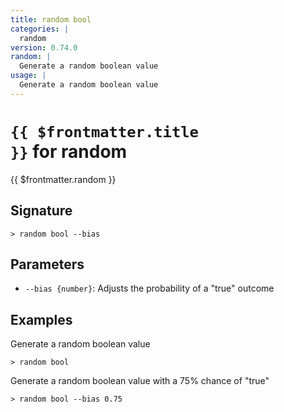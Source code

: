 ```yaml
---
title: random bool
categories: |
  random
version: 0.74.0
random: |
  Generate a random boolean value
usage: |
  Generate a random boolean value
---
```


# <code>{{ $frontmatter.title }}</code> for random

<div class='command-title'>{{ $frontmatter.random }}</div>

## Signature

```> random bool --bias```

## Parameters

 -  `--bias {number}`: Adjusts the probability of a "true" outcome

## Examples

Generate a random boolean value
```shell
> random bool
```

Generate a random boolean value with a 75% chance of "true"
```shell
> random bool --bias 0.75
```
